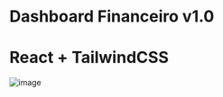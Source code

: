 # Dashboard Financeiro v1.0
# React + TailwindCSS

![image](https://github.com/GabrielMoreno0207/Dashboard-Financas/assets/88280712/f04a8f2d-7c2a-4cbe-894f-34c52c50ce39)

